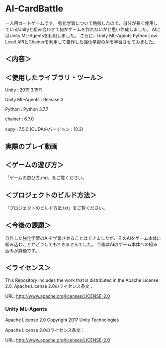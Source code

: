 # AI-CardBattle

一人用カードゲームです。
強化学習について勉強したので、自分が長く使用しているUnityと組み合わせて何かゲームを作れないかと思い作成しました。
AIにはUnity ML-Agentsを利用しました。
さらに、Unity ML-Agents Python Low Level APIとChainerを利用して自作した強化学習のAIを学習させてみました。

## ＜内容＞

## ＜使用したライブラリ・ツール＞

Unity : 2019.3.15f1 

Unity ML-Agents : Release 3  

Python : Python 3.7.7

chainer : 6.7.0

cupy : 7.5.0 (CUDAのバージョン : 10.2)

## 実際のプレイ動画

## ＜ゲームの遊び方＞

「ゲームの遊び方.md」をご覧ください。

## ＜プロジェクトのビルド方法＞

「プロジェクトのビルド方法.txt」をご覧ください。

## ＜今後の課題＞

自作した強化学習のAIを学習させることはできましたが、そのAIをゲーム本体に組み込むことがどうしてもできませんでした。
今後はAIのゲーム本体への組み込みが課題です。

## ＜ライセンス＞

This Repository includes the work that is distributed in the Apache License 2.0.
Apache License 2.0のライセンス条文：

URL: http://www.apache.org/licenses/LICENSE-2.0

### Unity ML-Agents

Apache License 2.0
Copyright 2017 Unity Technologies

Apache License 2.0のライセンス条文：

URL: http://www.apache.org/licenses/LICENSE-2.0


